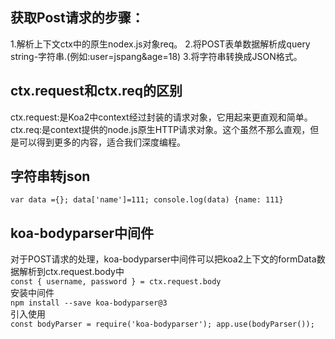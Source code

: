 ## 获取Post请求的步骤：

1.解析上下文ctx中的原生nodex.js对象req。
2.将POST表单数据解析成query string-字符串.(例如:user=jspang&age=18)
3.将字符串转换成JSON格式。

## ctx.request和ctx.req的区别

ctx.request:是Koa2中context经过封装的请求对象，它用起来更直观和简单。
ctx.req:是context提供的node.js原生HTTP请求对象。这个虽然不那么直观，但是可以得到更多的内容，适合我们深度编程。


##  字符串转json

`var data ={};
data['name']=111;
console.log(data)
{name: 111}
`

##  koa-bodyparser中间件
对于POST请求的处理，koa-bodyparser中间件可以把koa2上下文的formData数据解析到ctx.request.body中  
`const { username, password } = ctx.request.body`   
安装中间件   
`npm install --save koa-bodyparser@3`   
引入使用   
`const bodyParser = require('koa-bodyparser');
app.use(bodyParser());`
